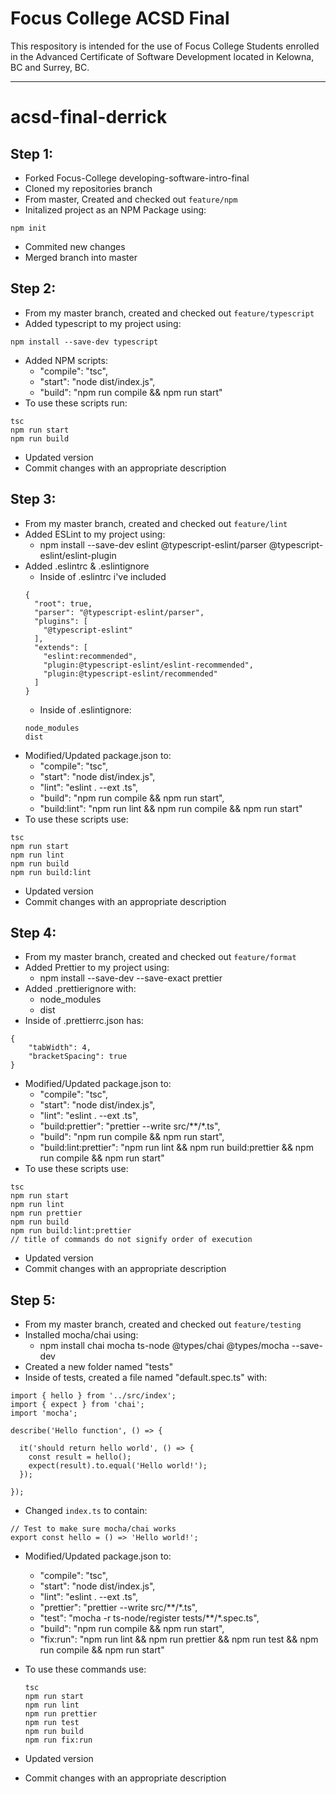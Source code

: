 # Focus College ACSD Final

This respository is intended for the use of Focus College Students enrolled in the Advanced Certificate of Software Development located in Kelowna, BC and Surrey, BC.

---

# acsd-final-derrick

## Step 1:
* Forked Focus-College developing-software-intro-final
* Cloned my repositories branch
* From master, Created and checked out `feature/npm`
* Initalized project as an NPM Package using:
```
npm init
```
* Commited new changes
* Merged branch into master

## Step 2:
* From my master branch, created and checked out `feature/typescript`
* Added typescript to my project using:
```
npm install --save-dev typescript
```
* Added NPM scripts:
  + "compile": "tsc",
  + "start": "node dist/index.js",
  + "build": "npm run compile && npm run start"
* To use these scripts run:
```
tsc
npm run start
npm run build
```
* Updated version
* Commit changes with an appropriate description

## Step 3:
* From my master branch, created and checked out `feature/lint`
* Added ESLint to my project using:
  + npm install --save-dev eslint @typescript-eslint/parser @typescript-eslint/eslint-plugin
* Added .eslintrc & .eslintignore
  + Inside of .eslintrc i've included
  ```
  {
    "root": true,
    "parser": "@typescript-eslint/parser",
    "plugins": [
      "@typescript-eslint"
    ],
    "extends": [
      "eslint:recommended",
      "plugin:@typescript-eslint/eslint-recommended",
      "plugin:@typescript-eslint/recommended"
    ]
  }
  ```
  * Inside of .eslintignore:
  ```
  node_modules
  dist
  ```
* Modified/Updated package.json to:
  + "compile": "tsc",
  + "start": "node dist/index.js",
  + "lint": "eslint . --ext .ts",
  + "build": "npm run compile && npm run start",
  + "build:lint": "npm run lint && npm run compile && npm run start"
* To use these scripts use:
```
tsc
npm run start
npm run lint
npm run build
npm run build:lint
```
* Updated version
* Commit changes with an appropriate description

## Step 4:
* From my master branch, created and checked out `feature/format`
* Added Prettier to my project using:
  + npm install --save-dev --save-exact prettier
* Added .prettierignore with:
  + node_modules
  + dist
* Inside of .prettierrc.json has:
```
{
    "tabWidth": 4,
    "bracketSpacing": true
}
```


* Modified/Updated package.json to:
  + "compile": "tsc",
  + "start": "node dist/index.js",
  + "lint": "eslint . --ext .ts",
  + "build:prettier": "prettier --write src/**/*.ts",
  + "build": "npm run compile && npm run start",
  + "build:lint:prettier": "npm run lint && npm run build:prettier && npm run compile && npm run start"
* To use these scripts use:
```
tsc
npm run start
npm run lint
npm run prettier
npm run build
npm run build:lint:prettier
// title of commands do not signify order of execution
```

* Updated version
* Commit changes with an appropriate description

## Step 5:
* From my master branch, created and checked out `feature/testing`
* Installed mocha/chai using:
  + npm install chai mocha ts-node @types/chai @types/mocha --save-dev
* Created a new folder named "tests"
* Inside of tests, created a file named "default.spec.ts" with:
```
import { hello } from '../src/index';
import { expect } from 'chai';
import 'mocha';

describe('Hello function', () => {

  it('should return hello world', () => {
    const result = hello();
    expect(result).to.equal('Hello world!');
  });

});
```
* Changed `index.ts` to contain:
```
// Test to make sure mocha/chai works
export const hello = () => 'Hello world!'; 
```

* Modified/Updated package.json to: 
  + "compile": "tsc",
  + "start": "node dist/index.js",
  + "lint": "eslint . --ext .ts",
  + "prettier": "prettier --write src/**/*.ts",
  + "test": "mocha -r ts-node/register tests/**/*.spec.ts",
  + "build": "npm run compile && npm run start",
  + "fix:run": "npm run lint && npm run prettier && npm run test && npm run compile && npm run start"

* To use these commands use:
  ```
  tsc
  npm run start
  npm run lint
  npm run prettier
  npm run test
  npm run build
  npm run fix:run
  ```
* Updated version
* Commit changes with an appropriate description